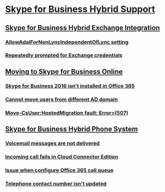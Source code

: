 # [Skype for Business Hybrid Support](../skypeforbusiness-hybrid.md)
 
## [Skype for Business Hybrid Exchange Integration](../hybrid-exchange-integration/index.md)
### [AllowAdalForNonLyncIndependentOfLync setting](../hybrid-exchange-integration/allowadalfornonlyncIndependentofLync-setting.md)
### [Repeatedly prompted for Exchange credentials](../hybrid-exchange-integration/repeatedly-prompted-for-credentials.md)

## [Moving to Skype for Business Online](../hybrid-move-to-sfb-online/index.md)
### [Skype for Business 2016 isn't installed in Office 365](../hybrid-move-to-sfb-online/sfb-is-not-installed-in-office-365.md)
### [Cannot move users from different AD domain](../hybrid-move-to-sfb-online/cannot-move-users-from-different-ad-domain.md)
### [Move-CsUser:HostedMigration fault: Error=(507)](../hybrid-move-to-sfb-online/move-csuser-hostedmigration-fault-507.md)

## [Skype for Business Hybrid Phone System](../hybrid-phone-system/index.md)
### [Voicemail messages are not delivered](../hybrid-phone-system/voicemails-not-delivered.md)
### [Incoming call fails in Cloud Connector Edition](../hybrid-phone-system/incoming-call-fails-in-cloud-connector.md)
### [Issue when configure Office 365 call queue](../hybrid-phone-system/issue-when-configure-call-queue.md)
### [Telephone contact number isn't updated](../hybrid-phone-system/phone-contact-number-not-updated.md)